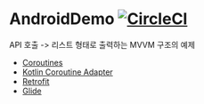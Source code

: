 # AndroidDemo [![CircleCI](https://circleci.com/gh/x1210x/AndroidDemo.svg?style=svg)](https://circleci.com/gh/x1210x/AndroidDemo)
API 호출 -> 리스트 형태로 출력하는 MVVM 구조의 예제 
* [Coroutines](https://kotlinlang.org/docs/reference/coroutines.html)
* [Kotlin Coroutine Adapter](https://github.com/JakeWharton/retrofit2-kotlin-coroutines-adapter)
* [Retrofit](https://github.com/square/retrofit)
* [Glide](https://github.com/bumptech/glide)